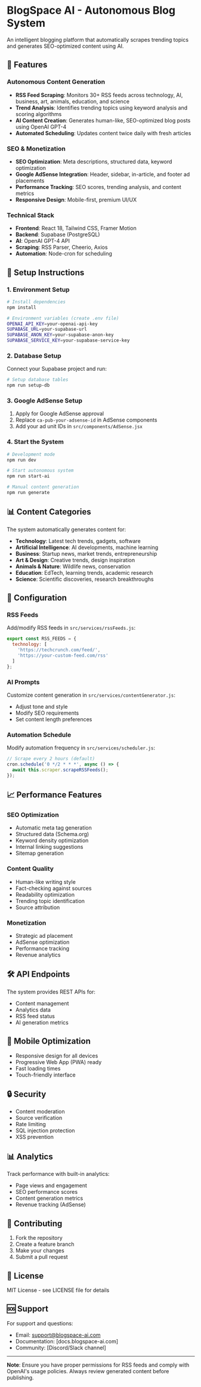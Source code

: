 # BlogSpace AI - Autonomous Blog System

An intelligent blogging platform that automatically scrapes trending topics and generates SEO-optimized content using AI.

## 🤖 Features

### Autonomous Content Generation
- **RSS Feed Scraping**: Monitors 30+ RSS feeds across technology, AI, business, art, animals, education, and science
- **Trend Analysis**: Identifies trending topics using keyword analysis and scoring algorithms
- **AI Content Creation**: Generates human-like, SEO-optimized blog posts using OpenAI GPT-4
- **Automated Scheduling**: Updates content twice daily with fresh articles

### SEO & Monetization
- **SEO Optimization**: Meta descriptions, structured data, keyword optimization
- **Google AdSense Integration**: Header, sidebar, in-article, and footer ad placements
- **Performance Tracking**: SEO scores, trending analysis, and content metrics
- **Responsive Design**: Mobile-first, premium UI/UX

### Technical Stack
- **Frontend**: React 18, Tailwind CSS, Framer Motion
- **Backend**: Supabase (PostgreSQL)
- **AI**: OpenAI GPT-4 API
- **Scraping**: RSS Parser, Cheerio, Axios
- **Automation**: Node-cron for scheduling

## 🚀 Setup Instructions

### 1. Environment Setup
```bash
# Install dependencies
npm install

# Environment variables (create .env file)
OPENAI_API_KEY=your-openai-api-key
SUPABASE_URL=your-supabase-url
SUPABASE_ANON_KEY=your-supabase-anon-key
SUPABASE_SERVICE_KEY=your-supabase-service-key
```

### 2. Database Setup
Connect your Supabase project and run:
```bash
# Setup database tables
npm run setup-db
```

### 3. Google AdSense Setup
1. Apply for Google AdSense approval
2. Replace `ca-pub-your-adsense-id` in AdSense components
3. Add your ad unit IDs in `src/components/AdSense.jsx`

### 4. Start the System
```bash
# Development mode
npm run dev

# Start autonomous system
npm run start-ai

# Manual content generation
npm run generate
```

## 📊 Content Categories

The system automatically generates content for:
- **Technology**: Latest tech trends, gadgets, software
- **Artificial Intelligence**: AI developments, machine learning
- **Business**: Startup news, market trends, entrepreneurship
- **Art & Design**: Creative trends, design inspiration
- **Animals & Nature**: Wildlife news, conservation
- **Education**: EdTech, learning trends, academic research
- **Science**: Scientific discoveries, research breakthroughs

## 🔧 Configuration

### RSS Feeds
Add/modify RSS feeds in `src/services/rssFeeds.js`:
```javascript
export const RSS_FEEDS = {
  technology: [
    'https://techcrunch.com/feed/',
    'https://your-custom-feed.com/rss'
  ]
};
```

### AI Prompts
Customize content generation in `src/services/contentGenerator.js`:
- Adjust tone and style
- Modify SEO requirements
- Set content length preferences

### Automation Schedule
Modify automation frequency in `src/services/scheduler.js`:
```javascript
// Scrape every 2 hours (default)
cron.schedule('0 */2 * * *', async () => {
  await this.scraper.scrapeRSSFeeds();
});
```

## 📈 Performance Features

### SEO Optimization
- Automatic meta tag generation
- Structured data (Schema.org)
- Keyword density optimization
- Internal linking suggestions
- Sitemap generation

### Content Quality
- Human-like writing style
- Fact-checking against sources
- Readability optimization
- Trending topic identification
- Source attribution

### Monetization
- Strategic ad placement
- AdSense optimization
- Performance tracking
- Revenue analytics

## 🛠️ API Endpoints

The system provides REST APIs for:
- Content management
- Analytics data
- RSS feed status
- AI generation metrics

## 📱 Mobile Optimization

- Responsive design for all devices
- Progressive Web App (PWA) ready
- Fast loading times
- Touch-friendly interface

## 🔒 Security

- Content moderation
- Source verification
- Rate limiting
- SQL injection protection
- XSS prevention

## 📊 Analytics

Track performance with built-in analytics:
- Page views and engagement
- SEO performance scores
- Content generation metrics
- Revenue tracking (AdSense)

## 🤝 Contributing

1. Fork the repository
2. Create a feature branch
3. Make your changes
4. Submit a pull request

## 📄 License

MIT License - see LICENSE file for details

## 🆘 Support

For support and questions:
- Email: support@blogspace-ai.com
- Documentation: [docs.blogspace-ai.com]
- Community: [Discord/Slack channel]

---

**Note**: Ensure you have proper permissions for RSS feeds and comply with OpenAI's usage policies. Always review generated content before publishing.